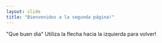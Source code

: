 ```yaml
---
layout: slide
title: "Bienvenidos a la segunda página!"
---
```

"Que buen dia"
Utiliza la flecha hacia la izquierda para volver!
